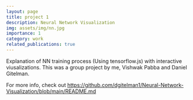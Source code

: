 ```yaml
---
layout: page
title: project 1
description: Neural Network Visualization
img: assets/img/nn.jpg
importance: 1
category: work
related_publications: true
---
```


Explanation of NN training process (Using tensorflow.js) with interactive viusalizations. This was a group project by me, Vishwak Pabba and Daniel Gitelman. 

For more info, check out https://github.com/dgitelman1/Neural-Network-Visualization/blob/main/README.md 